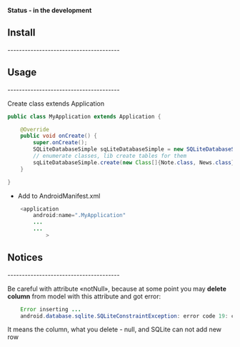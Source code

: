 **Status - in the development**

<h2>Install</h2>
---------------------------------------

<h2>Usage</h2>
---------------------------------------

Create class extends Application

```java
public class MyApplication extends Application {

    @Override
    public void onCreate() {
        super.onCreate();
        SQLiteDatabaseSimple sqLiteDatabaseSimple = new SQLiteDatabaseSimple(this);
        // enumerate classes, lib create tables for them
        sqLiteDatabaseSimple.create(new Class[]{Note.class, News.class});
    }

}
```

- Add to AndroidManifest.xml

```java
    <application
        android:name=".MyApplication"
        ...
        ...
            >
```

<h2>Notices</h2>
---------------------------------------

Be careful with attribute «notNull», because at some point you may **delete column** from model with this attribute and got error:
```java
    Error inserting ...
    android.database.sqlite.SQLiteConstraintException: error code 19: constraint failed
```
It means the column, what you delete - null, and SQLite can not add new row